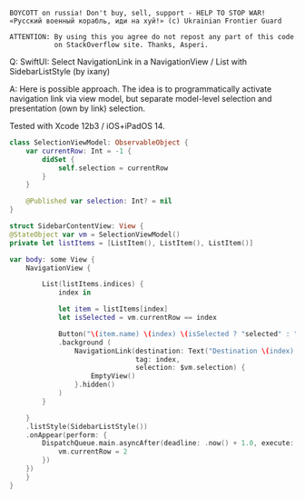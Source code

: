 ```
BOYCOTT on russia! Don't buy, sell, support - HELP TO STOP WAR!
«Русский военный корабль, иди на хуй!» (c) Ukrainian Frontier Guard

ATTENTION: By using this you agree do not repost any part of this code
           on StackOverflow site. Thanks, Asperi.
```

Q: SwiftUI: Select NavigationLink in a NavigationView / List with SidebarListStyle (by ixany)

A: Here is possible approach. The idea is to programmatically activate navigation link via view model, but separate model-level selection and presentation (own by link) selection.

Tested with Xcode 12b3 / iOS+iPadOS 14.

```swift
class SelectionViewModel: ObservableObject {
    var currentRow: Int = -1 {
        didSet {
            self.selection = currentRow
        }
    }

    @Published var selection: Int? = nil
}

struct SidebarContentView: View {
@StateObject var vm = SelectionViewModel()
private let listItems = [ListItem(), ListItem(), ListItem()]

var body: some View {
    NavigationView {

        List(listItems.indices) {
            index in

            let item = listItems[index]
            let isSelected = vm.currentRow == index

            Button("\(item.name) \(index) \(isSelected ? "selected" : "")") { vm.currentRow = index }
            .background (
                NavigationLink(destination: Text("Destination \(index) selected: \(vm.currentRow)"),
                               tag: index,
                               selection: $vm.selection) {
                    EmptyView()
                }.hidden()
            )
        }

    }
    .listStyle(SidebarListStyle())
    .onAppear(perform: {
        DispatchQueue.main.asyncAfter(deadline: .now() + 1.0, execute: {
            vm.currentRow = 2
        })
    })
    }
}
```
